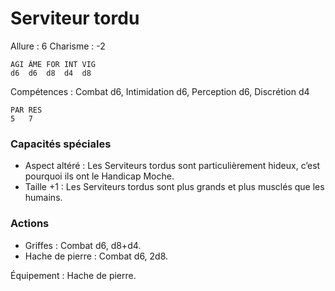 # Serviteur tordu

Allure : 6
Charisme : -2

	AGI	ÂME	FOR	INT	VIG
	d6	d6	d8	d4	d8

Compétences : Combat d6, Intimidation d6, Perception d6, Discrétion d4

	PAR	RES
	5	7

### Capacités spéciales
- Aspect altéré : Les Serviteurs tordus sont particulièrement hideux, c’est pourquoi ils ont le Handicap Moche.
- Taille +1 : Les Serviteurs tordus sont plus grands et plus musclés que les humains.

### Actions
- Griffes : Combat d6, d8+d4.
- Hache de pierre : Combat d6, 2d8.

Équipement : Hache de pierre.

